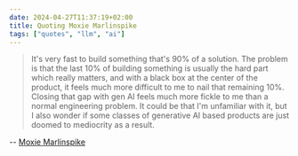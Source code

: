 ```yaml
---
date: 2024-04-27T11:37:19+02:00
title: Quoting Moxie Marlinspike
tags: ["quotes", "llm", "ai"]
---
```

> It's very fast to build something that's 90% of a solution. The problem is that the last 10% of building something is usually the hard part which really matters, and with a black box at the center of the product, it feels much more difficult to me to nail that remaining 10%. Closing that gap with gen AI feels much more fickle to me than a normal engineering problem. It could be that I'm unfamiliar with it, but I also wonder if some classes of generative AI based products are just doomed to mediocrity as a result.

-- [Moxie Marlinspike](https://twitter.com/moxie/status/1783932933717561486)